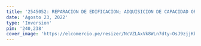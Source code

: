 ```yaml
---
title: '2545052: REPARACION DE EDIFICACION; ADQUISICION DE CAPACIDAD ORGANIZACIONAL Y CAPACIDAD ORGANIZACIONAL; EN EL(LA) LA TORRE EXENTA DE LA IGLESIA DE LA JALCA DISTRITO DE LA JALCA, PROVINCIA CHACHAPOYAS, DEPARTAMENTO AMAZONAS'
date: 'Agosto 23, 2022'
type: 'Inversion'
pim: '240,238'
cover_image: 'https://elcomercio.pe/resizer/NcVZLAxVk8WLn7dty-OsJ9zjjKk=/980x528/smart/filters:format(jpeg):quality(75)/cloudfront-us-east-1.images.arcpublishing.com/elcomercio/PNSDZ2YZLBGNBA4FFOWRSGZCYQ.png'
---
```

